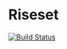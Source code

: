 # Riseset

[![Build Status](https://travis-ci.org/sger/Riseset.svg?branch=master)](https://travis-ci.org/sger/Riseset)
